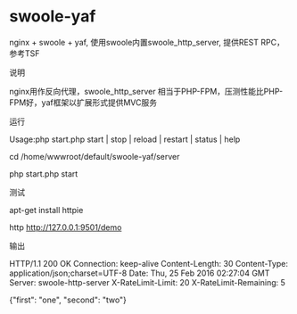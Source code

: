 # swoole-yaf
nginx + swoole + yaf, 使用swoole内置swoole_http_server, 提供REST RPC，参考TSF

说明

nginx用作反向代理，swoole_http_server 相当于PHP-FPM，压测性能比PHP-FPM好，yaf框架以扩展形式提供MVC服务

运行

Usage:php start.php start | stop | reload | restart | status | help


cd /home/wwwroot/default/swoole-yaf/server

php start.php start

测试

apt-get install httpie

http http://127.0.0.1:9501/demo

输出

HTTP/1.1 200 OK
Connection: keep-alive
Content-Length: 30
Content-Type: application/json;charset=UTF-8
Date: Thu, 25 Feb 2016 02:27:04 GMT
Server: swoole-http-server
X-RateLimit-Limit: 20
X-RateLimit-Remaining: 5

{"first": "one", "second": "two"}
